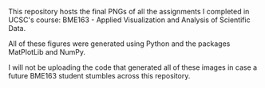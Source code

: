 This repository hosts the final PNGs of all the assignments I completed in UCSC's course: BME163 - Applied Visualization and Analysis of Scientific Data.

All of these figures were generated using Python and the packages MatPlotLib and NumPy. 

I will not be uploading the code that generated all of these images in case a future BME163 student stumbles across this repository. 
